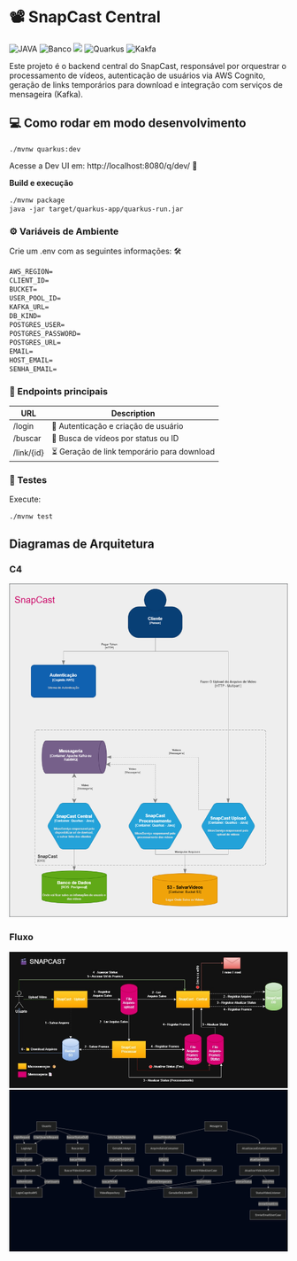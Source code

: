 # 📽️ SnapCast Central
![JAVA](https://img.shields.io/badge/Java-ED8B00?style=for-the-badge&logo=openjdk&logoColor=white)
![Banco](https://img.shields.io/badge/PostgreSQL-316192?style=for-the-badge&logo=postgresql&logoColor=white)
![](https://img.shields.io/badge/Amazon_AWS-FF9900?style=for-the-badge&logo=amazonaws&logoColor=white)
![Quarkus](https://img.shields.io/badge/QUARKUS-009CAB?style=for-the-badge&logo=quarkus&logoColor=white)
![Kakfa](https://img.shields.io/badge/Apache_Kafka-231F20?style=for-the-badge&logo=apache-kafka&logoColor=white)

Este projeto é o backend central do SnapCast, responsável por orquestrar o processamento de vídeos, autenticação de usuários via AWS Cognito, geração de links temporários para download e integração com serviços de mensageira (Kafka).



## 💻 Como rodar em modo desenvolvimento

```shell script
./mvnw quarkus:dev
```

Acesse a Dev UI em: http://localhost:8080/q/dev/ 🚀

**Build e execução**
```shell script
./mvnw package
java -jar target/quarkus-app/quarkus-run.jar
```

### ⚙️ Variáveis de Ambiente

Crie um .env com as seguintes informações: 🛠️
```
AWS_REGION=
CLIENT_ID=
BUCKET=
USER_POOL_ID=
KAFKA_URL=
DB_KIND=
POSTGRES_USER=
POSTGRES_PASSWORD=
POSTGRES_URL=
EMAIL=
HOST_EMAIL=
SENHA_EMAIL=
```

### 🔗  Endpoints principais


| URL | Description |
| ----------- | ----------- |
|/login| 🔑  Autenticação e criação de usuário
|/buscar| 🔎 Busca de vídeos por status ou ID
|/link/{id}| ⏳ Geração de link temporário para download

### 🧪 Testes
Execute:
```shell script
./mvnw test
```

## Diagramas de Arquitetura

### C4
![C4](./doc/C4-SnapCast.png)

### Fluxo
![C4](./doc/Frame.jpg)
![C4](./doc/mermaid-diagram-2025-06-22-183030.png)

